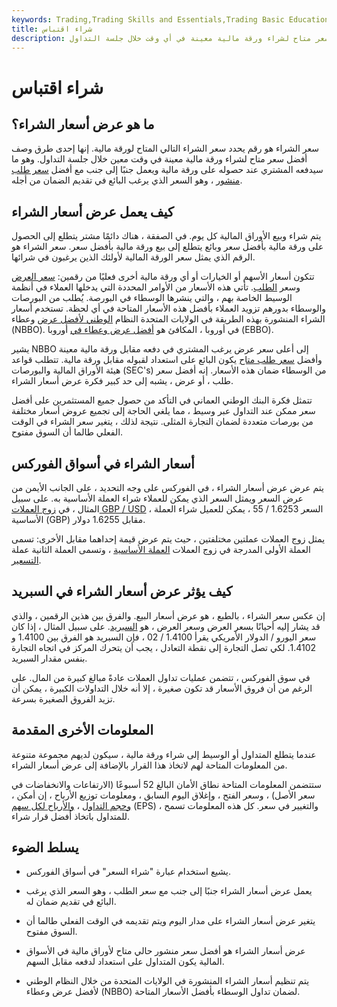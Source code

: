 ```yaml
---
keywords: Trading,Trading Skills and Essentials,Trading Basic Education,Trading Skills
title: شراء اقتباس
description: يعد عرض أسعار الشراء إحدى الطرق لوصف أفضل سعر متاح لشراء ورقة مالية معينة في أي وقت خلال جلسة التداول.
---
```


# شراء اقتباس
## ما هو عرض أسعار الشراء؟

سعر الشراء هو رقم يحدد سعر الشراء التالي المتاح لورقة مالية. إنها إحدى طرق وصف أفضل سعر متاح لشراء ورقة مالية معينة في وقت معين خلال جلسة التداول. وهو ما سيدفعه المشتري عند حصوله على ورقة مالية ويعمل جنبًا إلى جنب مع أفضل [سعر طلب منشور](/bestask) ، وهو السعر الذي يرغب البائع في تقديم الضمان من أجله.

## كيف يعمل عرض أسعار الشراء

يتم شراء وبيع الأوراق المالية كل يوم. في الصفقة ، هناك دائمًا مشتر يتطلع إلى الحصول على ورقة مالية بأفضل سعر وبائع يتطلع إلى بيع ورقة مالية بأفضل سعر. سعر الشراء هو الرقم الذي يمثل سعر الورقة المالية لأولئك الذين يرغبون في شرائها.

تتكون أسعار الأسهم أو الخيارات أو أي ورقة مالية أخرى فعليًا من رقمين: [سعر العرض](/bidprice) وسعر [الطلب](/ask). تأتي هذه الأسعار من الأوامر المحددة التي يدخلها العملاء في أنظمة الوسيط الخاصة بهم ، والتي ينشرها الوسطاء في البورصة. يُطلب من البورصات والوسطاء بدورهم تزويد العملاء بأفضل هذه الأسعار المتاحة في أي لحظة. تستخدم أسعار الشراء المنشورة بهذه الطريقة في الولايات المتحدة النظام [الوطني لأفضل عرض](/nbbo) وعطاء (NBBO). في أوروبا ، المكافئ هو [أفضل عرض وعطاء في](/european-best-bid-and-offer) أوروبا (EBBO).

يشير NBBO إلى أعلى سعر عرض يرغب المشتري في دفعه مقابل ورقة مالية معينة وأفضل [سعر طلب متاح](/ask) يكون البائع على استعداد لقبوله مقابل ورقة مالية. تتطلب قواعد هيئة الأوراق المالية والبورصات (SEC's) من الوسطاء ضمان هذه الأسعار. إنه أفضل سعر طلب ، أو عرض ، يشبه إلى حد كبير فكرة عرض أسعار الشراء.

تتمثل فكرة البنك الوطني العماني في التأكد من حصول جميع المستثمرين على أفضل سعر ممكن عند التداول عبر وسيط ، مما يلغي الحاجة إلى تجميع عروض أسعار مختلفة من بورصات متعددة لضمان التجارة المثلى. نتيجة لذلك ، يتغير سعر الشراء في الوقت الفعلي طالما أن السوق مفتوح.

## أسعار الشراء في أسواق الفوركس

يتم عرض عرض أسعار الشراء ، في الفوركس على وجه التحديد ، على الجانب الأيمن من عرض السعر ويمثل السعر الذي يمكن للعملاء شراء العملة الأساسية به. على سبيل المثال ، في [زوج العملات GBP / USD](/currencypair) ، السعر 1.6253 / 55 ، يمكن للعميل شراء العملة الأساسية (GBP) مقابل 1.6255 دولار.

يمثل زوج العملات عملتين مختلفتين ، حيث يتم عرض قيمة إحداهما مقابل الأخرى: تسمى العملة الأولى المدرجة في زوج العملات [العملة الأساسية](/basecurrency) ، وتسمى العملة الثانية عملة [التسعير](/quotecurrency).

## كيف يؤثر عرض أسعار الشراء في السبريد

إن عكس سعر الشراء ، بالطبع ، هو عرض أسعار البيع. والفرق بين هذين الرقمين ، والذي قد يشار إليه أحيانًا بسعر العرض وسعر العرض ، هو [السبريد](/spread). على سبيل المثال ، إذا كان سعر اليورو / الدولار الأمريكي يقرأ 1.4100 / 02 ، فإن السبريد هو الفرق بين 1.4100 و 1.4102. لكي تصل التجارة إلى نقطة التعادل ، يجب أن يتحرك المركز في اتجاه التجارة بنفس مقدار السبريد.

في سوق الفوركس ، تتضمن عمليات تداول العملات عادةً مبالغ كبيرة من المال. على الرغم من أن فروق الأسعار قد تكون صغيرة ، إلا أنه خلال التداولات الكبيرة ، يمكن أن تزيد الفروق الصغيرة بسرعة.

## المعلومات الأخرى المقدمة

عندما يتطلع المتداول أو الوسيط إلى شراء ورقة مالية ، سيكون لديهم مجموعة متنوعة من المعلومات المتاحة لهم لاتخاذ هذا القرار بالإضافة إلى عرض أسعار الشراء.

ستتضمن المعلومات المتاحة نطاق الأمان البالغ 52 أسبوعًا (الارتفاعات والانخفاضات في سعر الأصل) ، وسعر الفتح ، وإغلاق اليوم السابق ، ومعلومات توزيع الأرباح ، إن أمكن ، [وحجم التداول](/volumeoftrade) ، [والأرباح لكل سهم](/eps) (EPS) ، والتغيير في سعر. كل هذه المعلومات تسمح للمتداول باتخاذ أفضل قرار شراء.

## يسلط الضوء

- يشيع استخدام عبارة "شراء السعر" في أسواق الفوركس.

- يعمل عرض أسعار الشراء جنبًا إلى جنب مع سعر الطلب ، وهو السعر الذي يرغب البائع في تقديم ضمان له.

- يتغير عرض أسعار الشراء على مدار اليوم ويتم تقديمه في الوقت الفعلي طالما أن السوق مفتوح.

- عرض أسعار الشراء هو أفضل سعر منشور حالي متاح لأوراق مالية في الأسواق المالية يكون المتداول على استعداد لدفعه مقابل السهم.

- يتم تنظيم أسعار الشراء المنشورة في الولايات المتحدة من خلال النظام الوطني لأفضل عرض وعطاء (NBBO) لضمان تداول الوسطاء بأفضل الأسعار المتاحة.

